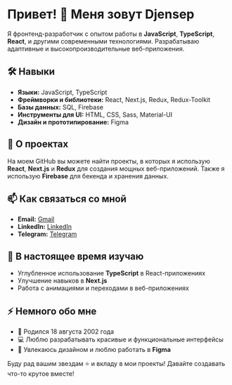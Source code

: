 # Привет! 👋 Меня зовут Djensep

Я фронтенд-разработчик с опытом работы в **JavaScript**, **TypeScript**, **React**, и другими современными технологиями. Разрабатываю адаптивные и высокопроизводительные веб-приложения. 

## 🛠️ Навыки
- **Языки:** JavaScript, TypeScript
- **Фреймворки и библиотеки:** React, Next.js, Redux, Redux-Toolkit
- **Базы данных:** SQL, Firebase
- **Инструменты для UI:** HTML, CSS, Sass, Material-UI
- **Дизайн и прототипирование:** Figma

## 🚀 О проектах
На моем GitHub вы можете найти проекты, в которых я использую **React**, **Next.js** и **Redux** для создания мощных веб-приложений. Также я использую **Firebase** для бекенда и хранения данных.

## 📫 Как связаться со мной
- **Email:** [Gmail](mailto:leedjensep@gmail.com)
- **LinkedIn:** [LinkedIn](https://www.linkedin.com/in/ваш-профиль)
- **Telegram:** [Telegram](`https://t.me/DjenTonik`)

## 🌱 В настоящее время изучаю
- Углубленное использование **TypeScript** в React-приложениях
- Улучшение навыков в **Next.js**
- Работа с анимациями и переходами в веб-приложениях

## ⚡ Немного обо мне
- 🎂 Родился 18 августа 2002 года
- 💻 Люблю разрабатывать красивые и функциональные интерфейсы
- 🎨 Увлекаюсь дизайном и люблю работать в **Figma**

Буду рад вашим звездам ⭐ и вкладу в мои проекты! Давайте создавать что-то крутое вместе!
